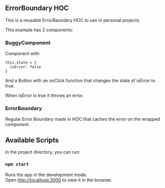 ## ErrorBoundary HOC

This is a reusable ErrorBaundary HOC to use in personal projects.

This example has 2 components:

### BuggyComponent

Component with:
~~~
this.state = {
  isError: false
}
~~~

And a Button with an onClick function that changes the state of isError to true.

When isError is true it throws an error.

### ErrorBoundary

Regular Error Boundary made in HOC that caches the error on the wrapped component.

## Available Scripts

In the project directory, you can run:

### `npm start`

Runs the app in the development mode.<br>
Open [http://localhost:3000](http://localhost:3000) to view it in the browser.
